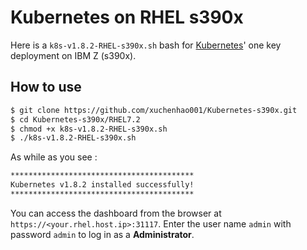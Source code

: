 # Kubernetes on RHEL s390x

Here is a `k8s-v1.8.2-RHEL-s390x.sh` bash for [Kubernetes](https://kubernetes.io/)' one key deployment on IBM Z (s390x).

## How to use

```bash
$ git clone https://github.com/xuchenhao001/Kubernetes-s390x.git
$ cd Kubernetes-s390x/RHEL7.2
$ chmod +x k8s-v1.8.2-RHEL-s390x.sh
$ ./k8s-v1.8.2-RHEL-s390x.sh
```

As while as you see :

```bash
*****************************************
Kubernetes v1.8.2 installed successfully!
*****************************************
```

You can access the dashboard from the browser at `https://<your.rhel.host.ip>:31117`. Enter the user name `admin` with password `admin` to log in as a **Administrator**.